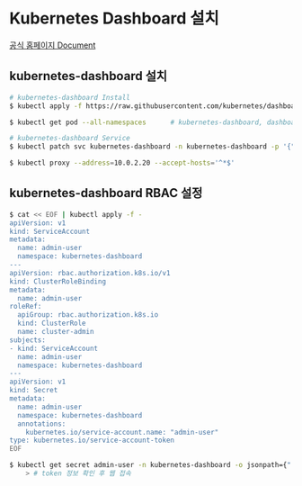 # Kubernetes Dashboard 설치

[공식 홈페이지 Document](https://kubernetes.io/ko/docs/tasks/access-application-cluster/web-ui-dashboard/)

## kubernetes-dashboard 설치

```sh
# kubernetes-dashboard Install
$ kubectl apply -f https://raw.githubusercontent.com/kubernetes/dashboard/v2.5.0/aio/deploy/recommended.yaml

$ kubectl get pod --all-namespaces      # kubernetes-dashboard, dashboard-metrics-scraper 확인

# kubernetes-dashboard Service
$ kubectl patch svc kubernetes-dashboard -n kubernetes-dashboard -p '{"spec": {"type": "NodePort"}}'

$ kubectl proxy --address=10.0.2.20 --accept-hosts='^*$'
```

## kubernetes-dashboard RBAC 설정

```sh
$ cat << EOF | kubectl apply -f -
apiVersion: v1
kind: ServiceAccount
metadata:
  name: admin-user
  namespace: kubernetes-dashboard
---
apiVersion: rbac.authorization.k8s.io/v1
kind: ClusterRoleBinding
metadata:
  name: admin-user
roleRef:
  apiGroup: rbac.authorization.k8s.io
  kind: ClusterRole
  name: cluster-admin
subjects:
- kind: ServiceAccount
  name: admin-user
  namespace: kubernetes-dashboard
---
apiVersion: v1
kind: Secret
metadata:
  name: admin-user
  namespace: kubernetes-dashboard
  annotations:
    kubernetes.io/service-account.name: "admin-user"   
type: kubernetes.io/service-account-token
EOF

$ kubectl get secret admin-user -n kubernetes-dashboard -o jsonpath={".data.token"} | base64 -d
    > # token 정보 확인 후 웹 접속
```
